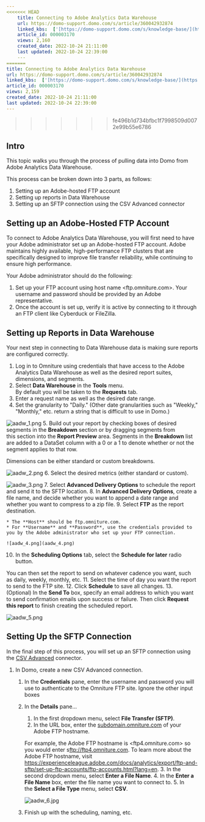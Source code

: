 ```yaml
---
<<<<<<< HEAD
    title: Connecting to Adobe Analytics Data Warehouse
    url: https://domo-support.domo.com/s/article/360042932874
    linked_kbs:  ['[https://domo-support.domo.com/s/knowledge-base/](https://domo-support.domo.com/s/knowledge-base/)', '[https://domo-support.domo.com/s/](https://domo-support.domo.com/s/)', '[https://domo-support.domo.com/s/topic/0TO5w000000ZammGAC](https://domo-support.domo.com/s/topic/0TO5w000000ZammGAC)', '[https://domo-support.domo.com/s/topic/0TO5w000000ZanzGAC](https://domo-support.domo.com/s/topic/0TO5w000000ZanzGAC)', '[https://domo-support.domo.com/s/article/360043436513](https://domo-support.domo.com/s/article/360043436513)', '[https://domo-support.domo.com/s/article/360042932874](https://domo-support.domo.com/s/article/360042932874)', '[https://domo-support.domo.com/s/topic/0TO5w000000ZanzGAC/other-connection-methods](https://domo-support.domo.com/s/topic/0TO5w000000ZanzGAC/other-connection-methods)', '[https://domo-support.domo.com/s/article/360043429933](https://domo-support.domo.com/s/article/360043429933)', '[https://domo-support.domo.com/s/article/360043429953](https://domo-support.domo.com/s/article/360043429953)', '[https://domo-support.domo.com/s/article/360042925494](https://domo-support.domo.com/s/article/360042925494)', '[https://domo-support.domo.com/s/article/360043429913](https://domo-support.domo.com/s/article/360043429913)', '[https://domo-support.domo.com/s/article/4408174643607](https://domo-support.domo.com/s/article/4408174643607)', '[https://domo-support.domo.com/s/login/](https://domo-support.domo.com/s/login/)']
    article_id: 000003170
    views: 2,160
    created_date: 2022-10-24 21:11:00
    last updated: 2022-10-24 22:39:00
    ---
=======
title: Connecting to Adobe Analytics Data Warehouse
url: https://domo-support.domo.com/s/article/360042932874
linked_kbs:  ['[https://domo-support.domo.com/s/knowledge-base/](https://domo-support.domo.com/s/knowledge-base/)', '[https://domo-support.domo.com/s/](https://domo-support.domo.com/s/)', '[https://domo-support.domo.com/s/topic/0TO5w000000ZammGAC](https://domo-support.domo.com/s/topic/0TO5w000000ZammGAC)', '[https://domo-support.domo.com/s/topic/0TO5w000000ZanzGAC](https://domo-support.domo.com/s/topic/0TO5w000000ZanzGAC)', '[https://domo-support.domo.com/s/article/360043436513](https://domo-support.domo.com/s/article/360043436513)', '[https://domo-support.domo.com/s/article/360042932874](https://domo-support.domo.com/s/article/360042932874)', '[https://domo-support.domo.com/s/topic/0TO5w000000ZanzGAC/other-connection-methods](https://domo-support.domo.com/s/topic/0TO5w000000ZanzGAC/other-connection-methods)', '[https://domo-support.domo.com/s/article/360043429933](https://domo-support.domo.com/s/article/360043429933)', '[https://domo-support.domo.com/s/article/360043429953](https://domo-support.domo.com/s/article/360043429953)', '[https://domo-support.domo.com/s/article/360042925494](https://domo-support.domo.com/s/article/360042925494)', '[https://domo-support.domo.com/s/article/360043429913](https://domo-support.domo.com/s/article/360043429913)', '[https://domo-support.domo.com/s/article/4408174643607](https://domo-support.domo.com/s/article/4408174643607)', '[https://domo-support.domo.com/s/login/](https://domo-support.domo.com/s/login/)']
article_id: 000003170
views: 2,159
created_date: 2022-10-24 21:11:00
last updated: 2022-10-24 22:39:00
---
```

>>>>>>> fe496b1d734bfbc1f7998509d0072e99b55e6786



Intro
-----


This topic walks you through the process of pulling data into Domo from Adobe Analytics Data Warehouse. 


This process can be broken down into 3 parts, as follows:


1. Setting up an Adobe-hosted FTP account
2. Setting up reports in Data Warehouse
3. Setting up an SFTP connection using the CSV Advanced connector


Setting up an Adobe-Hosted FTP Account
--------------------------------------


To connect to Adobe Analytics Data Warehouse, you will first need to have your Adobe administrator set up an Adobe-hosted FTP account. Adobe maintains highly available, high-performance FTP clusters that are specifically designed to improve file transfer reliability, while continuing to ensure high performance.


Your Adobe administrator should do the following:


1. Set up your FTP account using host name <ftp.omniture.com>. Your username and password should be provided by an Adobe representative.
2. Once the account is set up, verify it is active by connecting to it through an FTP client like Cyberduck or FileZilla.


Setting up Reports in Data Warehouse
------------------------------------


Your next step in connecting to Data Warehouse data is making sure reports are configured correctly.


1. Log in to Omniture using credentials that have access to the Adobe Analytics Data Warehouse as well as the desired report suites, dimensions, and segments.
2. Select **Data Warehouse** in the **Tools** menu.  
By default you will be taken to the **Requests** tab.
3. Enter a request name as well as the desired date range.
4. Set the granularity to "Daily." (Other date granularities such as "Weekly," "Monthly," etc. return a string that is difficult to use in Domo.)  
  
![aadw_1.png](aadw_1.png)
5. Build out your report by checking boxes of desired segments in the **Breakdown** section or by dragging segments from this section into the **Report Preview** area. Segments in the **Breakdown** list are added to a DataSet column with a 0 or a 1 to denote whether or not the segment applies to that row.  
  
Dimensions can be either standard or custom breakdowns.  
  
![aadw_2.png](aadw_2.png)
6. Select the desired metrics (either standard or custom).  
  
![aadw_3.png](aadw_3.png)
7. Select **Advanced Delivery Options** to schedule the report and send it to the SFTP location.
8. In **Advanced Delivery Options**, create a file name, and decide whether you want to append a date range and whether you want to compress to a zip file.
9. Select **FTP** as the report destination.


	* The **Host** should be ftp.omniture.com.
	* For **Username** and **Password**, use the credentials provided to you by the Adobe administrator who set up your FTP connection.  
	  
	![aadw_4.png](aadw_4.png)
10. In the **Scheduling Options** tab, select the **Schedule for later** radio button.  
  
You can then set the report to send on whatever cadence you want, such as daily, weekly, monthly, etc.
11. Select the time of day you want the report to send to the FTP site.
12. Click **Schedule** to save all changes.
13. (Optional) In the **Send To** box, specify an email address to which you want to send confirmation emails upon success or failure. Then click **Request this report** to finish creating the scheduled report.  
  
![aadw_5.png](aadw_5.png)


Setting Up the SFTP Connection
------------------------------


In the final step of this process, you will set up an SFTP connection using the [CSV Advanced](/s/article/360043436513 "CSV Advanced Connector") connector. 


1. In Domo, create a new CSV Advanced connection.


	1. In the **Credentials** pane, enter the username and password you will use to authenticate to the Omniture FTP site. Ignore the other input boxes
	2. In the **Details** pane...
	
	
		1. In the first dropdown menu, select **File Transfer (SFTP)**.
		2. In the URL box, enter the [subdomain.omniture.com](http://subdomain.omniture.com) of your Adobe FTP hostname.
		
		
		For example, the Adobe FTP hostname is <ftp4.omniture.com> so you would enter s<ftp://ftp4.omniture.com>. To learn more about the Adobe FTP hostname, visit <https://experienceleague.adobe.com/docs/analytics/export/ftp-and-sftp/set-up-ftp-accounts/ftp-accounts.html?lang=en>.
		3. In the second dropdown menu, select **Enter a File Name**.
		4. In the **Enter a File Name** box, enter the file name you want to connect to.
		5. In the **Select a File Type** menu, select **CSV**.  
		  
		![aadw_6.jpg](aadw_6.jpg)
	3. Finish up with the scheduling, naming, etc.
